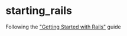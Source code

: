 starting_rails
==============

Following the ["Getting Started with Rails"](http://guides.rubyonrails.org/getting_started.html) guide
